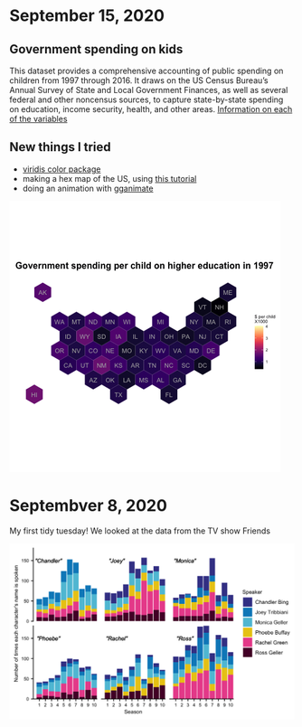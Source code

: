 # September 15, 2020
## Government spending on kids
This dataset provides a comprehensive accounting of public spending on children from 1997 through 2016. It draws on the US Census Bureau’s Annual Survey of State and Local Government Finances, as well as several federal and other noncensus sources, to capture state-by-state spending on education, income security, health, and other areas.
[Information on each of the variables](https://jrosen48.github.io/tidykids/articles/tidykids-codebook.html)

## New things I tried
* [viridis color package](https://cran.r-project.org/web/packages/viridis/vignettes/intro-to-viridis.html)
* making a hex map of the US, using [this tutorial](https://www.r-graph-gallery.com/328-hexbin-map-of-the-usa.html)
* doing an animation with [gganimate](https://gganimate.com/articles/gganimate.html)

![](https://github.com/kheal/TidyTuesday/blob/master/20200914_EducationCosts/20200914_GovSpendingOnKids.gif)

# Septembver 8, 2020
My first tidy tuesday! We looked at the data from the TV show Friends

![](https://github.com/kheal/TidyTuesday/blob/master/2020908_Friends/Figures/200908_Friends.png)

